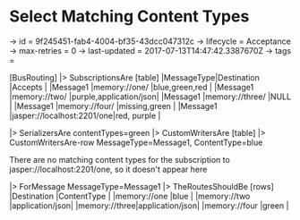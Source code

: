 # Select Matching Content Types

-> id = 9f245451-fab4-4004-bf35-43dcc047312c
-> lifecycle = Acceptance
-> max-retries = 0
-> last-updated = 2017-07-13T14:47:42.3387670Z
-> tags = 

[BusRouting]
|> SubscriptionsAre
    [table]
    |MessageType|Destination                |Accepts                |
    |Message1   |memory://one/              |blue,green,red         |
    |Message1   |memory://two/              |purple,application/json|
    |Message1   |memory://three/            |NULL                   |
    |Message1   |memory://four/             |missing,green          |
    |Message1   |jasper://localhost:2201/one|red, purple            |

|> SerializersAre contentTypes=green
|> CustomWritersAre
    [table]
    |> CustomWritersAre-row MessageType=Message1, ContentType=blue


There are no matching content types for the subscription to jasper://localhost:2201/one, so it doesn't appear here

|> ForMessage MessageType=Message1
|> TheRoutesShouldBe
    [rows]
    |Destination   |ContentType     |
    |memory://one  |blue            |
    |memory://two  |application/json|
    |memory://three|application/json|
    |memory://four |green           |

~~~
